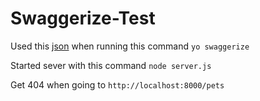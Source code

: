# Swaggerize-Test

Used this [json](https://raw.githubusercontent.com/wordnik/swagger-spec/master/examples/v2.0/json/petstore.json) when running this command `yo swaggerize`

Started sever with this command `node server.js`

Get 404 when going to `http://localhost:8000/pets`
